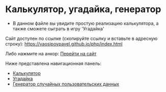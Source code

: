 # Калькулятор, угадайка, генератор
* В данном файле вы увидите простую реализацию калькулятора, а также сможете сыграть в игру 'Угадайка'

Сайт доступен по ссылке (скопируйте ссылку и вставьте в адресную строку): https://yaosipovpavel.github.io/php/index.html

Либо нажмите на анкор: [Перейти на сайт](https://astergumi.github.io/php/index.html)

Ниже представлена навигационная панель:

* [Калькулятор](https://astergumi.github.io/php/bjs/07_Number_and_string/index.html)
* [Угадайка](https://astergumi.github.io/php//bjs/08_if_else/index.html)
* [Генератор случайных пользовательских данных](https://astergumi.github.io/php/bjs/10_function_object/index.html)
